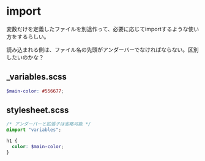 # import

変数だけを定義したファイルを別途作って、必要に応じてimportするような使い方をするらしい。

読み込まれる側は、ファイル名の先頭がアンダーバーでなければならない。区別したいのかな？

## _variables.scss

```scss
$main-color: #556677;
```

## stylesheet.scss

```scss
/* アンダーバーと拡張子は省略可能 */
@import "variables";

h1 {
  color: $main-color;
}
```
